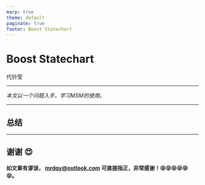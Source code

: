 ```yaml
---
marp: true
theme: default
paginate: true
footer: Boost Statechart
---
```


# <!-- fit -->Boost Statechart

代钤莹

---

*本文以一个问题入手，学习MSM的使用。*

---

## 总结

---

## 谢谢 😍

**如文章有谬误， mrdqy@outlook.com 可直接指正，非常感谢！😝😝😝😝😝😝。**

